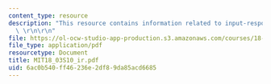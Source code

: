 ```yaml
---
content_type: resource
description: "This resource contains information related to input-response models.\
  \ \r\n\r\n"
file: https://ol-ocw-studio-app-production.s3.amazonaws.com/courses/18-03-differential-equations-spring-2010/6ac0b540ff46236e2df89da85acd6685_MIT18_03S10_ir.pdf
file_type: application/pdf
resourcetype: Document
title: MIT18_03S10_ir.pdf
uid: 6ac0b540-ff46-236e-2df8-9da85acd6685
---
```

